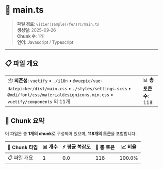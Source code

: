 # 📄 main.ts

> **파일 경로**: `vizier(sample)/fe/src/main.ts`  
> **생성일**: 2025-09-26  
> **Chunk 수**: 1개  
> **언어**: Javascript / Typescript
---


## 📋 파일 개요

| | |
|--|--|
| 📦 **의존성**: `vuetify` • `./i18n` • `@vuepic/vue-datepicker/dist/main.css` • `./styles/settings.scss` • `@mdi/font/css/materialdesignicons.min.css` • `vuetify/components` 외 11개 | 📊 **총 토큰 수**: 118 |






## 🧩 Chunk 요약

이 파일은 총 **1개의 chunk**로 구성되어 있으며, **118개의 토큰**을 포함합니다.

| 🧩 Chunk 타입 | 📊 개수 | ⚡ 평균 복잡도 | 📝 총 토큰 | 📈 비율 |
|---------------|--------|-------------|----------|--------|
| 📋 파일 개요 | 1 | 0.0 | 118 | 100.0% |

